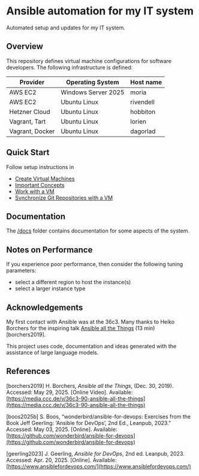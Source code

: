 # Ansible automation for my IT system

Automated setup and updates for my IT system.

## Overview

This repository defines virtual machine configurations for software developers. The following infrastructure is defined:

| Provider | Operating System | Host name |
| --- | --- | --- |
| AWS EC2 | Windows Server 2025 | moria |
| AWS EC2 | Ubuntu Linux | rivendell |
| Hetzner Cloud | Ubuntu Linux | hobbiton |
| Vagrant, Tart | Ubuntu Linux | lorien |
| Vagrant, Docker | Ubuntu Linux | dagorlad |

## Quick Start

Follow setup instructions in

- [Create Virtual Machines](./docs/create-vm.md)
- [Important Concepts](./docs/important-concepts.md)
- [Work with a VM](./docs/work-with-vm.md)
- [Synchronize Git Repositories with a VM](./docs/synchronize-repos-with-vm.md)

## Documentation

The [/docs](./docs/) folder contains documentation for some aspects of the system.

## Notes on Performance

If you experience poor performance, then consider the following tuning parameters:

- select a different region to host the instance(s)
- select a larger instance type

## Acknowledgements

My first contact with Ansible was at the 36c3. Many thanks to Heiko Borchers for the inspiring talk [Ansible all the Things](https://media.ccc.de/v/36c3-90-ansible-all-the-things) (13 min) [borchers2019].

This project uses code, documentation and ideas generated with the assistance of large language models.

## References

[borchers2019] H. Borchers, _Ansible all the Things_, (Dec. 30, 2019). Accessed: May 29, 2025. [Online Video]. Available: [https://media.ccc.de/v/36c3-90-ansible-all-the-things](https://media.ccc.de/v/36c3-90-ansible-all-the-things)

[boos2025b] S. Boos, “wonderbird/ansible-for-devops: Exercises from the Book Jeff Geerling: ‘Ansible for DevOps’, 2nd Ed., Leanpub, 2023.” Accessed: May 03, 2025. [Online]. Available: [https://github.com/wonderbird/ansible-for-devops](https://github.com/wonderbird/ansible-for-devops)

[geerling2023] J. Geerling, _Ansible for DevOps_, 2nd ed. Leanpub, 2023. Accessed: Apr. 20, 2025. [Online]. Available: [https://www.ansiblefordevops.com/](https://www.ansiblefordevops.com/)
